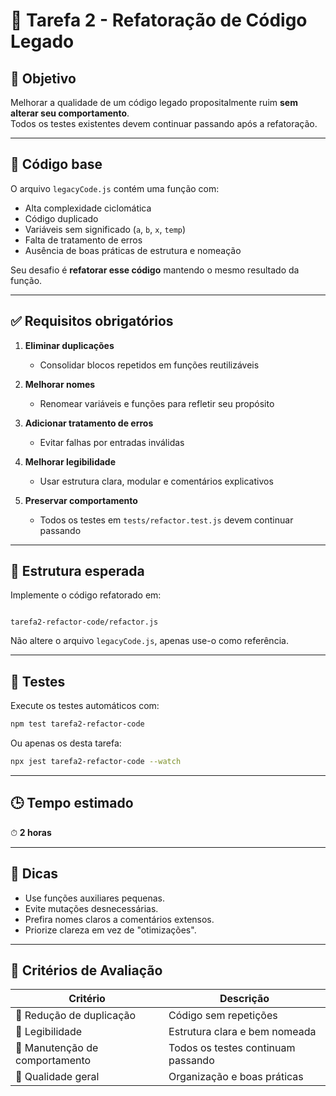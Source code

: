 # 🔧 Tarefa 2 - Refatoração de Código Legado

## 🎯 Objetivo
Melhorar a qualidade de um código legado propositalmente ruim **sem alterar seu comportamento**.  
Todos os testes existentes devem continuar passando após a refatoração.

---

## 📄 Código base

O arquivo `legacyCode.js` contém uma função com:
- Alta complexidade ciclomática
- Código duplicado
- Variáveis sem significado (`a`, `b`, `x`, `temp`)
- Falta de tratamento de erros
- Ausência de boas práticas de estrutura e nomeação

Seu desafio é **refatorar esse código** mantendo o mesmo resultado da função.

---

## ✅ Requisitos obrigatórios

1. **Eliminar duplicações**
   - Consolidar blocos repetidos em funções reutilizáveis

2. **Melhorar nomes**
   - Renomear variáveis e funções para refletir seu propósito

3. **Adicionar tratamento de erros**
   - Evitar falhas por entradas inválidas

4. **Melhorar legibilidade**
   - Usar estrutura clara, modular e comentários explicativos

5. **Preservar comportamento**
   - Todos os testes em `tests/refactor.test.js` devem continuar passando

---

## 🧩 Estrutura esperada
Implemente o código refatorado em:

````

tarefa2-refactor-code/refactor.js

````

Não altere o arquivo `legacyCode.js`, apenas use-o como referência.

---

## 🧪 Testes
Execute os testes automáticos com:

```bash
npm test tarefa2-refactor-code
````

Ou apenas os desta tarefa:

```bash
npx jest tarefa2-refactor-code --watch
```

---

## 🕒 Tempo estimado

⏱ **2 horas**

---

## 💬 Dicas

* Use funções auxiliares pequenas.
* Evite mutações desnecessárias.
* Prefira nomes claros a comentários extensos.
* Priorize clareza em vez de "otimizações".

---

## 🧠 Critérios de Avaliação

| Critério                       | Descrição                          |
| ------------------------------ | ---------------------------------- |
| 🔁 Redução de duplicação       | Código sem repetições              |
| 🧩 Legibilidade                | Estrutura clara e bem nomeada      |
| 🧱 Manutenção de comportamento | Todos os testes continuam passando |
| 🧹 Qualidade geral             | Organização e boas práticas        |

````
